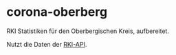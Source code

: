 # corona-oberberg
RKI Statistiken für den Oberbergischen Kreis, aufbereitet.

Nutzt die Daten der [RKI-API](https://api.corona-zahlen.org/).
